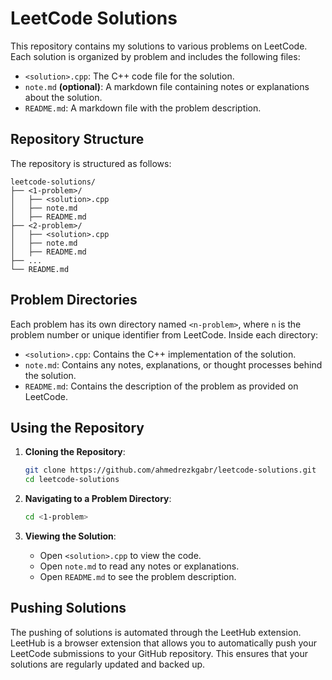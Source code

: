 # LeetCode Solutions

This repository contains my solutions to various problems on LeetCode. Each solution is organized by problem and includes the following files:
- `<solution>.cpp`: The C++ code file for the solution.
- `note.md` **(optional)**: A markdown file containing notes or explanations about the solution.
- `README.md`: A markdown file with the problem description.

## Repository Structure

The repository is structured as follows:

```
leetcode-solutions/
├── <1-problem>/
│   ├── <solution>.cpp
│   ├── note.md
│   ├── README.md
├── <2-problem>/
│   ├── <solution>.cpp
│   ├── note.md
│   ├── README.md
├── ...
└── README.md
```

## Problem Directories

Each problem has its own directory named `<n-problem>`, where `n` is the problem number or unique identifier from LeetCode. Inside each directory:
- `<solution>.cpp`: Contains the C++ implementation of the solution.
- `note.md`: Contains any notes, explanations, or thought processes behind the solution.
- `README.md`: Contains the description of the problem as provided on LeetCode.

## Using the Repository

1. **Cloning the Repository**:
   ```sh
   git clone https://github.com/ahmedrezkgabr/leetcode-solutions.git
   cd leetcode-solutions
   ```

2. **Navigating to a Problem Directory**:
   ```sh
   cd <1-problem>
   ```

3. **Viewing the Solution**:
   - Open `<solution>.cpp` to view the code.
   - Open `note.md` to read any notes or explanations.
   - Open `README.md` to see the problem description.

## Pushing Solutions

The pushing of solutions is automated through the LeetHub extension. LeetHub is a browser extension that allows you to automatically push your LeetCode submissions to your GitHub repository. This ensures that your solutions are regularly updated and backed up.

